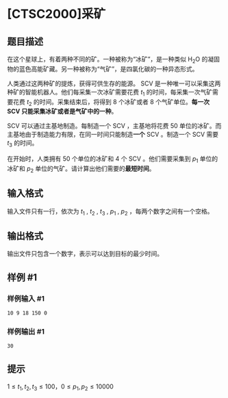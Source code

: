 # [CTSC2000]采矿

## 题目描述

在这个星球上，有着两种不同的矿。一种被称为“冰矿”，是一种类似 $\text{H}_{2}\text{O}$ 的凝固物的蓝色高能矿藏。另一种被称为“气矿”，是四氯化碳的一种异态形式。

人类通过这两种矿的提炼，获得可供生存的能源。 $\text{SCV}$ 是一种唯一可以采集这两种矿的智能机器人。他们每采集一次冰矿需要花费 $t_{1}$ 的时间，每采集一次气矿需要花费 $t_{2}$ 的时间。采集结束后，将得到 $8$ 个冰矿或者 $8$ 个气矿单位。**每一次 $\text{SCV}$ 只能采集冰矿或者是气矿中的一种**。

 $\text{SCV}$ 可以通过主基地制造。每制造一个 $\text{SCV}$ ，主基地将花费 $50$ 单位的冰矿。而主基地由于制造能力有限，在同一时间只能制造**一个** $\text{SCV}$ 。制造一个 $\text{SCV}$ 需要 $t_{3}$ 的时间。

在开始时，人类拥有 $50$ 个单位的冰矿和 $4$ 个 $\text{SCV}$ 。他们需要采集到 $p_{1}$ 单位的冰矿和 $p_{2}$ 单位的气矿。请计算出他们需要的**最短时间**。

## 输入格式

输入文件只有一行，依次为 $t_{1}$ , $t_{2}$ , $t_{3}$ , $p_{1}$ , $p_{2}$ ，每两个数字之间有一个空格。

## 输出格式

输出文件只包含一个数字，表示可以达到目标的最少时间。

## 样例 #1

### 样例输入 #1
```
10 9 18 150 0
```

### 样例输出 #1

```
30
```

## 提示

$1 \leq t_{1},t_{2},t_{3} \leq 100$，$0 \leq p_{1},p_{2} \leq 10000$


